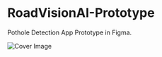# RoadVisionAI-Prototype
Pothole Detection App Prototype in Figma.

![Cover Image](https://github.com/MohammadAliAI/RoadVisionAI-Prototype/blob/main/Road%20vision%20ai%20prototype/Design/Screens/Screens.png)

